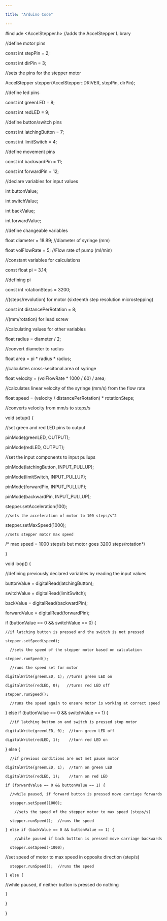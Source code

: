 ```yaml
---

title: "Arduino Code"

---
```



#include <AccelStepper.h> //adds the AccelStepper Library


//define motor pins

const int stepPin = 2;

const int dirPin = 3;


//sets the pins for the stepper motor

AccelStepper stepper(AccelStepper::DRIVER, stepPin, dirPin);


//define led pins

const int greenLED = 8;

const int redLED = 9;


//define button/switch pins

const int latchingButton = 7;

const int limitSwitch = 4;


//define movement pins

const int backwardPin = 11;

const int forwardPin = 12;



//declare variables for input values

int buttonValue;

int switchValue;

int backValue;

int forwardValue;


//define changeable variables

float diameter = 18.89;        //diameter of syringe (mm)

float volFlowRate = 5;         //Flow rate of pump (ml/min)



//constant variables for calculations

const float pi = 3.14;      

  //defining pi
  
const int rotationSteps = 3200;   

  //(steps/revolution) for motor (sixteenth step resolution microstepping)
  
const int distancePerRotation = 8;   

  //(mm/rotation) for lead screw


//calculating values for other variables

float radius = diameter / 2;   

  //convert diameter to radius
  
float area = pi * radius * radius;       

  //calculates cross-secitonal area of syringe
  
float velocity = (volFlowRate * 1000 / 60) / area; 

  //calculates linear velocity of the syringe (mm/s) from the flow rate
  
float speed = (velocity / distancePerRotation) * rotationSteps;  

  //converts velocity from mm/s to steps/s


void setup() {

  //set green and red LED pins to output
  
  pinMode(greenLED, OUTPUT);
  
  pinMode(redLED, OUTPUT);
  
  //set the input components to input pullups
  
  pinMode(latchingButton, INPUT_PULLUP);
  
  pinMode(limitSwitch, INPUT_PULLUP);
  
  pinMode(forwardPin, INPUT_PULLUP);
  
  pinMode(backwardPin, INPUT_PULLUP);
  


  stepper.setAcceleration(100);         
  
    //sets the acceleration of motor to 100 steps/s^2
    
  stepper.setMaxSpeed(1000);            
  
    //sets stepper motor max speed
    
  /* max speed = 1000 steps/s but motor goes 3200 steps/rotation*/
  
}


void loop() {

  //defining previously declared variables by reading the input values
  
  buttonValue = digitalRead(latchingButton);
  
  switchValue = digitalRead(limitSwitch);
  
  backValue = digitalRead(backwardPin);
  
  forwardValue = digitalRead(forwardPin);
  


  if (buttonValue == 0 && switchValue == 0) {         
  
    //if latching button is pressed and the switch is not pressed
    
    stepper.setSpeed(speed);                          
    
      //sets the speed of the stepper motor based on calculation
      
    stepper.runSpeed();                               
    
      //runs the speed set for motor
      
    digitalWrite(greenLED, 1); //turns green LED on
    
    digitalWrite(redLED, 0);   //turns red LED off
    
    stepper.runSpeed();                  
    
      //runs the speed again to ensure motor is working at correct speed
      
  } else if (buttonValue == 0 && switchValue == 1) {  
  
      //if latching button on and switch is pressed stop motor
      
    digitalWrite(greenLED, 0);  //turn green LED off
    
    digitalWrite(redLED, 1);    //turn red LED on
    
  } else {                                            
  
      //if previous conditions are not met pause motor
      
    digitalWrite(greenLED, 1);  //turn on green LED
    
    digitalWrite(redLED, 1);    //turn on red LED
    
    if (forwardValue == 0 && buttonValue == 1) {      
    
      //while paused, if forward button is pressed move carriage forwards
      
      stepper.setSpeed(1000);                         
      
        //sets the speed of the stepper motor to max speed (steps/s)
        
      stepper.runSpeed();  //runs the speed
      
    } else if (backValue == 0 && buttonValue == 1) {  
    
        //while paused if back buttton is pressed move carriage backwards
        
      stepper.setSpeed(-1000);                        
      
  //set speed of motor to max speed in opposite direction (step/s)
  
      stepper.runSpeed();  //runs the speed
      
    } else {                                         
    
  //while paused, if neither button is pressed do nothing
  
    }
    
  }
  
}
